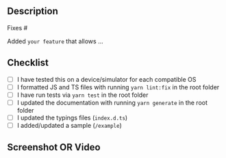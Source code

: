 <!--
Hi there and thank you for your PR!

Please fill out the following template to make the review process
as quick and smooth as possible.
-->

## Description

Fixes #<issue-number>

<!-- OR, if you're implementing a new feature: -->

Added `your feature` that allows ...

## Checklist

<!-- Check completed item: [X] -->

- [ ] I have tested this on a device/simulator for each compatible OS
- [ ] I formatted JS and TS files with running `yarn lint:fix` in the root folder
- [ ] I have run tests via `yarn test` in the root folder
- [ ] I updated the documentation with running `yarn generate` in the root folder
- [ ] I updated the typings files (`index.d.ts`)
- [ ] I added/updated a sample (`/example`)

## Screenshot OR Video

<!-- If it's a visual PR, we appreciate a screenshot or video -->
